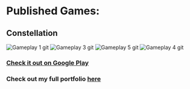 # Published Games:

## Constellation

![Gameplay 1 git](https://github.com/JasonLandis/JasonLandis/assets/100310833/2818d4bb-e058-498f-ba24-8fcf642b0449)
![Gameplay 3 git](https://github.com/JasonLandis/JasonLandis/assets/100310833/33499b13-0b1e-4dc2-af44-0b1036748428)
![Gameplay 5 git](https://github.com/JasonLandis/JasonLandis/assets/100310833/189ce49d-7f87-4fa5-8406-18405a87c1d8)
![Gameplay 4 git](https://github.com/JasonLandis/JasonLandis/assets/100310833/e6d0e580-7262-4ef3-9b81-c899a694370b)

### [Check it out on Google Play](https://play.google.com/store/apps/details?id=com.JasonLandis.Constellation)

### Check out my full portfolio [here](https://jasonlandis.dev)
